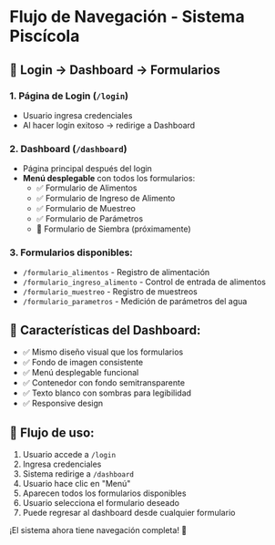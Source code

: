 # Flujo de Navegación - Sistema Piscícola

## 🔐 Login → Dashboard → Formularios

### 1. **Página de Login** (`/login`)
- Usuario ingresa credenciales
- Al hacer login exitoso → redirige a Dashboard

### 2. **Dashboard** (`/dashboard`) 
- Página principal después del login
- **Menú desplegable** con todos los formularios:
  - ✅ Formulario de Alimentos
  - ✅ Formulario de Ingreso de Alimento  
  - ✅ Formulario de Muestreo
  - ✅ Formulario de Parámetros
  - 🔄 Formulario de Siembra (próximamente)

### 3. **Formularios disponibles:**
- `/formulario_alimentos` - Registro de alimentación
- `/formulario_ingreso_alimento` - Control de entrada de alimentos
- `/formulario_muestreo` - Registro de muestreos
- `/formulario_parametros` - Medición de parámetros del agua

## 🎨 Características del Dashboard:
- ✅ Mismo diseño visual que los formularios
- ✅ Fondo de imagen consistente
- ✅ Menú desplegable funcional
- ✅ Contenedor con fondo semitransparente
- ✅ Texto blanco con sombras para legibilidad
- ✅ Responsive design

## 🚀 Flujo de uso:
1. Usuario accede a `/login`
2. Ingresa credenciales
3. Sistema redirige a `/dashboard`
4. Usuario hace clic en "Menú"
5. Aparecen todos los formularios disponibles
6. Usuario selecciona el formulario deseado
7. Puede regresar al dashboard desde cualquier formulario

¡El sistema ahora tiene navegación completa! 🎉
